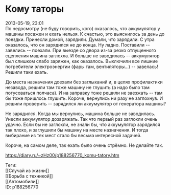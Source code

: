Кому таторы
============

   
 2013-05-19, 23:01   
  По недосмотру (не буду говорить, кого) оказалось, что аккумулятор у машины посажен и ехать нельзя. К счастью, это выяснилось за день до поездки. Принесли домой, зарядили. Думали, что зарядили. С утра оказалось, что он зарядился не до конца. Ну ладно. Поставили -- завелись -- поехали. При выезде со двора из-за резко отпущенного сцепления машина заглохла. И больше не заводилась -- аккумулятор был слишком слабо заряжен, как оказалось. Выключили все лишние потребители электроэнергии (фары там, вентиляторы...) -- завелась! Решили таки ехать.   
   
 До места назначения доехали без заглыханий и, в целях профилактики незавода, решили там тоже машину не глушить (а надо было там потусоваться полчаса). И на заправку тоже решили не заезжать -- там бы тоже пришлось глушить. Короче, вернулись ни разу не заглохнув. И решили проверить -- зарядился ли аккумулятор от генератора машины?   
   
 Не зарядился. Когда мы вернулись, машина больше не заводилась. Унесли аккумулятор дозаряжать. Так что первый раз заглохли очень удачно. Если бы не заглохли, не знали бы, что аккумулятор зарядился так плохо, и заглушили бы машину на месте назначения. И тогда выбирание из тех мест стало бы весьма интересной задачей.   
   
 Короче, на самом деле, так ехать было очень стрёмно. Не делайте так.   
    
 <https://diary.ru/~zHz00/p188256770_komu-tatory.htm>   
   
 Теги:   
 [[Случай из жизни]]   
 [[Борьба с техникой]]   
 [[Автомобили]]   
 ID: p188256770